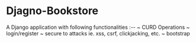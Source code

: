 # Djagno-Bookstore
A Django application with following functionalities :--
~ CURD Operations
~ login/register
~ secure to attacks ie. xss, csrf, clickjacking, etc.
~ bootstrap

